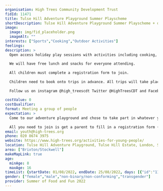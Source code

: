 ```yaml
---
organisation: High Trees Community Development Trust
fidId: 11471
title: Tulse Hill Adventure Playground Summer Playscheme
shortDescription: Tulse Hill Adventure Playground Summer Playscheme + description
image:
  image: img/fid_placeholder.png
  imageAlt: ""
interests: ["Sports","Cooking","Outdoor Activities"]
feelings:
description: >
  Open access holiday play sessions with activities including cooking, adventure play, forest school, multi sports, water fights, table tennis, woodwork, hair and beauty workshop, roller-skating and much more. Additional optional trips out including kayaking, water wipe out, flip out, BMX riding and a trip to the seaside.
  
  We will have free lunch and snacks for everyone attending.
  
  All children must complete a registration form to join. 
  
  Children need to book onto trips in advance. All trips will take place on Thursdays.  
                                                                                   
  Follow us on instagram @high_treescdt Twitter @HighTreesCDT and Facebook @hightreescommunity
  
costValue: 0
costQualifier: 
format: Meeting a group of people
expectation: >
  Come to our adventure playground and chose to take part in whatever you like. We will have planned activities including cooking, treasure hunt, sports activities, arts and crafts, water fights, team challenges and trips out. 
  
  All you need to join is get a parent to fill in a registration form (which you can get by ringing, emailing us or popping by to one of our sessions). 
email: youth@high-trees.org
phone: 020 8674 3975
website: https://www.high-trees.org/activities-for-young-people/
location: Tulse Hill Adventure Playground, Tulse Hill Estate, London, SW2 2EY
area: ["Brixton/Stockwell"]
makeMapLink: true
age:
  minAge: 8
  maxAge: 16
timeList: {startDate: 01/08/2022, endDate: 25/08/2022, days: [{"id":"11471","fis_provider_name":"Tulse Hill Adventure Playground Summer Playscheme","day":"Monday","start_time":"1:00 PM","end_time":"5:00 PM"},{"id":"11471","fis_provider_name":"Tulse Hill Adventure Playground Summer Playscheme","day":"Tuesday","start_time":"1:00 PM","end_time":"5:00 PM"},{"id":"11471","fis_provider_name":"Tulse Hill Adventure Playground Summer Playscheme","day":"Wednesday","start_time":"1:00 PM","end_time":"5:00 PM"},{"id":"11471","fis_provider_name":"Tulse Hill Adventure Playground Summer Playscheme","day":"Thursday","start_time":"1:00 PM","end_time":"5:00 PM"},{"id":"11471","fis_provider_name":"Tulse Hill Adventure Playground Summer Playscheme","day":"Saturday","start_time":"12:30 PM","end_time":"3:15 PM"}] }
gender: ["female","male","non-binary/non-conforming","transgender"]
provider: Summer of Food and Fun 2022
---
```


